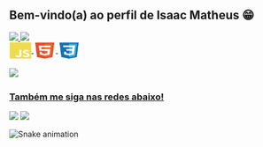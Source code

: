 ## Bem-vindo(a) ao perfil de Isaac Matheus 😁

 <div>
  <a href="https://github.com/Isaac-Matheus08">
  <img height="180em" src="https://github-readme-stats.vercel.app/api?username=Isaac-Matheus08&show_icons=true&theme=synthwave&include_all_commits=true&count_private=true"/>
  <img height="180em" src="https://github-readme-stats.vercel.app/api/top-langs/?username=Isaac-Matheus08&layout=compact&langs_count=6&theme=synthwave
<div style="display: inline_block"><br>
  <img align="center" alt="Js" height="30" width="40" src="https://raw.githubusercontent.com/devicons/devicon/master/icons/javascript/javascript-plain.svg">
  <img align="center" alt="HTML" height="30" width="40" src="https://raw.githubusercontent.com/devicons/devicon/master/icons/html5/html5-original.svg">
  <img align="center" alt="CSS" height="30" width="40" src="https://raw.githubusercontent.com/devicons/devicon/master/icons/css3/css3-original.svg">
</div>
 
 <br>
                                                                                                                                                   
<img src="https://images-wixmp-ed30a86b8c4ca887773594c2.wixmp.com/f/d703fc3a-23e5-41ca-a298-2fe7856c8d95/dbvz1f4-6c575fbc-7ff8-463c-a5c5-6bb1b810e24d.gif?token=eyJ0eXAiOiJKV1QiLCJhbGciOiJIUzI1NiJ9.eyJzdWIiOiJ1cm46YXBwOjdlMGQxODg5ODIyNjQzNzNhNWYwZDQxNWVhMGQyNmUwIiwiaXNzIjoidXJuOmFwcDo3ZTBkMTg4OTgyMjY0MzczYTVmMGQ0MTVlYTBkMjZlMCIsIm9iaiI6W1t7InBhdGgiOiJcL2ZcL2Q3MDNmYzNhLTIzZTUtNDFjYS1hMjk4LTJmZTc4NTZjOGQ5NVwvZGJ2ejFmNC02YzU3NWZiYy03ZmY4LTQ2M2MtYTVjNS02YmIxYjgxMGUyNGQuZ2lmIn1dXSwiYXVkIjpbInVybjpzZXJ2aWNlOmZpbGUuZG93bmxvYWQiXX0.Cr7INCUv9lBorGqncyKutXK9lY5HknYnsfA_3OVP4v4" style="width: 100px">                                                                                                                                                
 
  ### Também me siga nas redes abaixo!
 
<div> 
  <a href="https://youtube.com/channel/UCsRfCLi3JdPude8xC25rzvA" target="_blank"><img src="https://img.shields.io/badge/YouTube-FF0000?style=for-the-badge&logo=youtube&logoColor=white" target="_blank"></a>
  <a href="https://instagram.com/isaacmhfranca" target="_blank"><img src="https://img.shields.io/badge/-Instagram-%23E4405F?style=for-the-badge&logo=instagram&logoColor=white" target="_blank"></a> 
 
  ![Snake animation](https://github.com/devemdobro/devemdobro/blob/output/github-contribution-grid-snake.svg)

</div>
